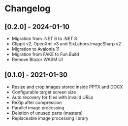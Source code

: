 # Changelog

## [0.2.0] - 2024-01-10

- Migration from .NET 6 to .NET 8
- Clippit v2, OpenXml v3 and SixLabors.ImageSharp v2
- Migration to Avalonia 11
- Migration from FAKE to Fun.Build
- Remove Blazor WASM UI

## [0.1.0] - 2021-01-30

- Resize and crop images stored inside PPTX and DOCX
- Configurable target screen size
- Auto recovery for files with invalid URLs
- ReZip after compression
- Parallel image processing
- Deletion of unused parts (masters)
- Replaceable image processing library